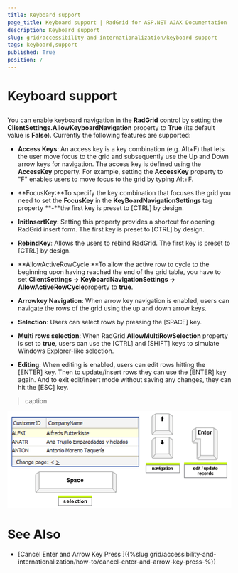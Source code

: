 ```yaml
---
title: Keyboard support
page_title: Keyboard support | RadGrid for ASP.NET AJAX Documentation
description: Keyboard support
slug: grid/accessibility-and-internationalization/keyboard-support
tags: keyboard,support
published: True
position: 7
---
```


# Keyboard support



## 

You can enable keyboard navigation in the **RadGrid** control by setting the **ClientSettings.AllowKeyboardNavigation** property to **True** (its default value is **False**). Currently the following features are supported:

* **Access Keys**: An access key is a key combination (e.g. Alt+F) that lets the user move focus to the grid and subsequently use the Up and Down arrow keys for navigation. The access key is defined using the **AccessKey** property. For example, setting the **AccessKey** property to "F" enables users to move focus to the grid by typing Alt+F.

* **FocusKey:**To specify the key combination that focuses the grid you need to set the **FocusKey** in the **KeyBoardNavigationSettings** tag property **-**the first key is preset to [CTRL] by design.

* **InitInsertKey**: Setting this property provides a shortcut for opening RadGrid insert form. The first key is preset to [CTRL] by design.

* **RebindKey**: Allows the users to rebind RadGrid. The first key is preset to [CTRL] by design.

* **AllowActiveRowCycle:**To allow the active row to cycle to the beginning upon having reached the end of the grid table, you have to set **ClientSettings -> KeyboardNavigationSettings -> AllowActiveRowCycle**property to **true**.

* **Arrowkey Navigation**: When arrow key navigation is enabled, users can navigate the rows of the grid using the up and down arrow keys.

* **Selection**: Users can select rows by pressing the [SPACE] key.

* **Multi rows selection**: When RadGrid **AllowMultiRowSelection** property is set to **true**, users can use the [CTRL] and [SHIFT] keys to simulate Windows Explorer-like selection.

* **Editing**: When editing is enabled, users can edit rows hitting the [ENTER] key. Then to update/insert rows they can use the [ENTER] key again. And to exit edit/insert mode without saving any changes, they can hit the [ESC] key.
>caption 

![Arrowkey Navigation ](images/grd_KeyboardNavigation1.png)

# See Also

 * [Cancel Enter and Arrow Key Press ]({%slug grid/accessibility-and-internationalization/how-to/cancel-enter-and-arrow-key-press-%})

